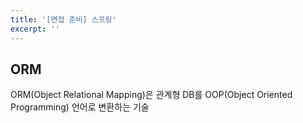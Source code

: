 ```yaml
---
title: '[면접 준비] 스프링'
excerpt: ''
---
```



## ORM

ORM(Object Relational Mapping)은 관계형 DB를 OOP(Object Oriented Programming) 언어로 변환하는 기술

